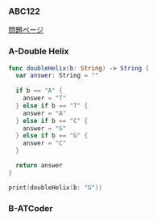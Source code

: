 ### ABC122
[問題ページ](https://atcoder.jp/contests/abc122/tasks)

### A-Double Helix
```Swift
func doubleHelix(b: String) -> String {
  var answer: String = ""
  
  if b == "A" {
    answer = "T"
  } else if b == "T" {
    answer = "A"
  } else if b == "C" {
    answer = "G"
  } else if b == "G" {
    answer = "C"
  }

  return answer
}

print(doubleHelix(b: "G"))

```

### B-ATCoder
```Swift

```
